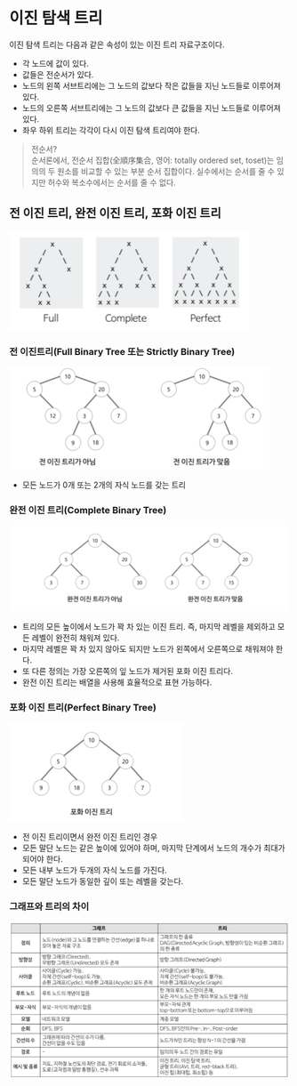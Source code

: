 # 이진 탐색 트리

이진 탐색 트리는 다음과 같은 속성이 있는 이진 트리 자료구조이다.
* 각 노드에 값이 있다.
* 값들은 전순서가 있다.
* 노드의 왼쪽 서브트리에는 그 노드의 값보다 작은 값들을 지닌 노드들로 이루어져 있다.
* 노드의 오른쪽 서브트리에는 그 노드의 값보다 큰 값들을 지닌 노드들로 이루어져 있다.
* 좌우 하위 트리는 각각이 다시 이진 탐색 트리여야 한다.

> 전순서?  
순서론에서, 전순서 집합(全順序集合, 영어: totally ordered set, toset)는 임의의 두 원소를 비교할 수 있는 부분 순서 집합이다. 실수에서는 순서를 줄 수 있지만 허수와 복소수에서는 순서를 줄 수 없다.

## 전 이진 트리, 완전 이진 트리, 포화 이진 트리

![](../img/binarys-tree.png)

### 전 이진트리(Full Binary Tree 또는 Strictly Binary Tree)
![](../img/full-binary-tree.png)
* 모든 노드가 0개 또는 2개의 자식 노드를 갖는 트리

### 완전 이진 트리(Complete Binary Tree)
![](../img/complete-binary-tree.png)
* 트리의 모든 높이에서 노드가 꽉 차 있는 이진 트리. 즉, 마지막 레벨을 제외하고 모든 레벨이 완전히 채워져 있다.
* 마지막 레벨은 꽉 차 있지 않아도 되지만 노드가 왼쪽에서 오른쪽으로 채워져야 한다.
* 또 다른 정의는 가장 오른쪽의 잎 노드가 제거된 포화 이진 트리다.
* 완전 이진 트리는 배열을 사용해 효율적으로 표현 가능하다.

### 포화 이진 트리(Perfect Binary Tree)
![](../img/perfect-binary-tree.png)
* 전 이진 트리이면서 완전 이진 트리인 경우
* 모든 말단 노드는 같은 높이에 있어야 하며, 마지막 단계에서 노드의 개수가 최대가 되어야 한다.
* 모든 내부 노드가 두개의 자식 노드를 가진다.
* 모든 말단 노드가 동일한 깊이 또는 레벨을 갖는다.

### 그래프와 트리의 차이
![](../img/graph-tree-different.png)